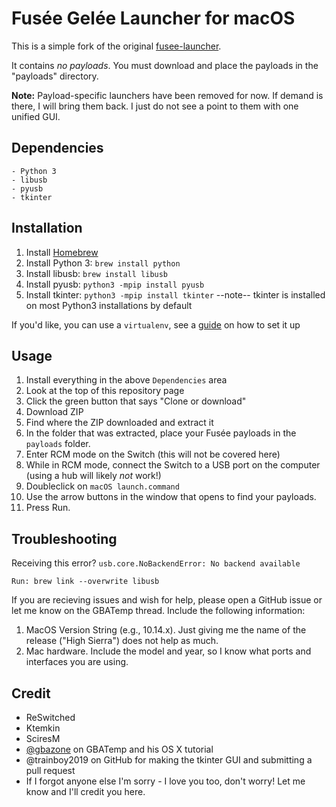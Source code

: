 # Fusée Gelée Launcher for macOS

This is a simple fork of the original [fusee-launcher](https://github.com/reswitched/fusee-launcher).

It contains _no payloads_. You must download and place the payloads in the "payloads" directory.

**Note:** Payload-specific launchers have been removed for now. If demand is there, I will bring them back. I just do not see a point to them with one unified GUI.

## Dependencies

    - Python 3
    - libusb
    - pyusb
    - tkinter

## Installation

1. Install [Homebrew](https://brew.sh)
2. Install Python 3: `brew install python`
3. Install libusb: `brew install libusb`
4. Install pyusb: `python3 -mpip install pyusb`
5. Install tkinter: `python3 -mpip install tkinter`
   --note-- tkinter is installed on most Python3 installations by default

If you'd like, you can use a `virtualenv`, see a [guide](https://www.pythoncentral.io/how-to-install-virtualenv-python/) on how to set it up

## Usage

1. Install everything in the above `Dependencies` area
2. Look at the top of this repository page
3. Click the green button that says "Clone or download"
4. Download ZIP
5. Find where the ZIP downloaded and extract it
6. In the folder that was extracted, place your Fusée payloads in the `payloads` folder.
7. Enter RCM mode on the Switch (this will not be covered here)
8. While in RCM mode, connect the Switch to a USB port on the computer (using a hub will likely _not_ work!)
9. Doubleclick on `macOS launch.command`
10. Use the arrow buttons in the window that opens to find your payloads.
11. Press Run.

## Troubleshooting

Receiving this error? `usb.core.NoBackendError: No backend available`

    Run: brew link --overwrite libusb

If you are recieving issues and wish for help, please open a GitHub issue or let me know on the GBATemp thread.
Include the following information:

1. MacOS Version String (e.g., 10.14.x). Just giving me the name of the release ("High Sierra") does not help as much.
2. Mac hardware. Include the model and year, so I know what ports and interfaces you are using.

## Credit

- ReSwitched
- Ktemkin
- SciresM
- [@gbazone](https://gbatemp.net/members/gbazone.350058/) on GBATemp and his OS X tutorial
- @trainboy2019 on GitHub for making the tkinter GUI and submitting a pull request
- If I forgot anyone else I'm sorry - I love you too, don't worry! Let me know and I'll credit you here.
